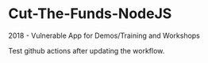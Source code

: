 # Cut-The-Funds-NodeJS
2018 - Vulnerable App for Demos/Training and Workshops

Test github actions after updating the workflow.
